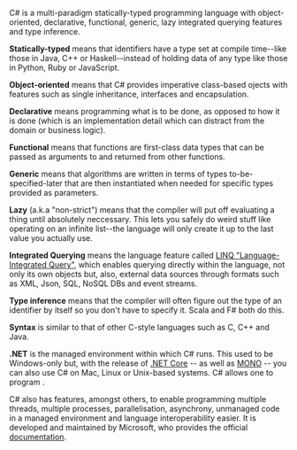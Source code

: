 C# is a multi-paradigm statically-typed programming language with object-oriented, declarative, functional, generic, lazy integrated querying features and type inference. 

__Statically-typed__ means that identifiers have a type set at compile time--like those in Java, C++ or Haskell--instead of holding data of any type like those in Python, Ruby or JavaScript.

__Object-oriented__ means that C# provides imperative class-based ojects with features such as single inheritance, interfaces and encapsulation.  

__Declarative__ means programming what is to be done, as opposed to how it is done (which is an implementation detail which can distract from the domain or business logic).

__Functional__ means that functions are first-class data types that can be passed as arguments to and returned from other functions.

__Generic__ means that algorithms are written in terms of types to-be-specified-later that are then instantiated when needed for specific types provided as parameters. 

__Lazy__ (a.k.a "non-strict") means that the compiler will put off evaluating a thing until absolutely neccessary. This lets you safely do weird stuff like operating on an infinite list--the language will only create it up to the last value you actually use.

__Integrated Querying__ means the language feature called [LINQ "Language-Integrated Query"](https://msdn.microsoft.com/en-us/library/bb308959.aspx), which enables querying directly within the language, not only its own objects but, also, external data sources through formats such as XML, Json, SQL, NoSQL DBs and event streams.  

__Type inference__ means that the compiler will often figure out the type of an identifier by itself so you don't have to specify it. Scala and F# both do this.

__Syntax__ is similar to that of other C-style languages such as C, C++ and Java.

__.NET__ is the managed environment within which C# runs. This used to be Windows-only but, with the release of [.NET Core](https://www.microsoft.com/net/core) -- as well as [MONO](http://www.mono-project.com/) -- you can also use C# on Mac, Linux or Unix-based systems. C# allows one to program .

C# also has features, amongst others, to enable programming multiple threads, multiple processes, parallelisation, asynchrony, unmanaged code in a managed environment and language interoperability easier. It is developed and maintained by Microsoft, who provides the official [documentation](https://docs.microsoft.com/en-us/dotnet/csharp/).
